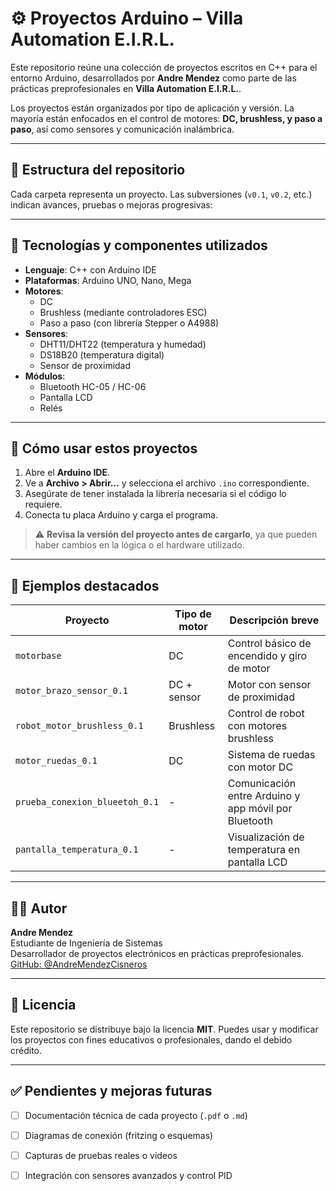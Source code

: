 # ⚙️ Proyectos Arduino – Villa Automation E.I.R.L.

Este repositorio reúne una colección de proyectos escritos en C++ para el entorno Arduino, desarrollados por **Andre Mendez** como parte de las prácticas preprofesionales en **Villa Automation E.I.R.L.**.

Los proyectos están organizados por tipo de aplicación y versión. La mayoría están enfocados en el control de motores: **DC, brushless, y paso a paso**, así como sensores y comunicación inalámbrica.

---

## 📂 Estructura del repositorio

Cada carpeta representa un proyecto. Las subversiones (`v0.1`, `v0.2`, etc.) indican avances, pruebas o mejoras progresivas:


---

## 🔧 Tecnologías y componentes utilizados

- **Lenguaje**: C++ con Arduino IDE
- **Plataformas**: Arduino UNO, Nano, Mega
- **Motores**:
  - DC
  - Brushless (mediante controladores ESC)
  - Paso a paso (con librería Stepper o A4988)
- **Sensores**:
  - DHT11/DHT22 (temperatura y humedad)
  - DS18B20 (temperatura digital)
  - Sensor de proximidad
- **Módulos**:
  - Bluetooth HC-05 / HC-06
  - Pantalla LCD
  - Relés

---

## 🚀 Cómo usar estos proyectos

1. Abre el **Arduino IDE**.
2. Ve a **Archivo > Abrir...** y selecciona el archivo `.ino` correspondiente.
3. Asegúrate de tener instalada la librería necesaria si el código lo requiere.
4. Conecta tu placa Arduino y carga el programa.

> ⚠️ **Revisa la versión del proyecto antes de cargarlo**, ya que pueden haber cambios en la lógica o el hardware utilizado.

---

## 📌 Ejemplos destacados

| Proyecto                         | Tipo de motor | Descripción breve                                      |
|----------------------------------|---------------|---------------------------------------------------------|
| `motorbase`                      | DC            | Control básico de encendido y giro de motor            |
| `motor_brazo_sensor_0.1`         | DC + sensor   | Motor con sensor de proximidad                        |
| `robot_motor_brushless_0.1`      | Brushless     | Control de robot con motores brushless                |
| `motor_ruedas_0.1`               | DC            | Sistema de ruedas con motor DC                        |
| `prueba_conexion_blueetoh_0.1`   | -             | Comunicación entre Arduino y app móvil por Bluetooth  |
| `pantalla_temperatura_0.1`       | -             | Visualización de temperatura en pantalla LCD          |

---

## 🧑‍💻 Autor

**Andre Mendez**  
Estudiante de Ingeniería de Sistemas  
Desarrollador de proyectos electrónicos en prácticas preprofesionales.  
[GitHub: @AndreMendezCisneros](https://github.com/AndreMendezCisneros)

---

## 📄 Licencia

Este repositorio se distribuye bajo la licencia **MIT**. Puedes usar y modificar los proyectos con fines educativos o profesionales, dando el debido crédito.

---

## ✅ Pendientes y mejoras futuras

- [ ] Documentación técnica de cada proyecto (`.pdf` o `.md`)
- [ ] Diagramas de conexión (fritzing o esquemas)
- [ ] Capturas de pruebas reales o videos
- [ ] Integración con sensores avanzados y control PID

